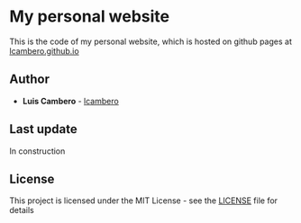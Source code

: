 # My personal website

This is the code of my personal website, which is hosted on github pages at [lcambero.github.io](lcambero.github.io)

## Author

* **Luis Cambero** - [lcambero](https://github.com/lcambero)

## Last update

In construction

## License

This project is licensed under the MIT License - see the [LICENSE](LICENSE) file for details
